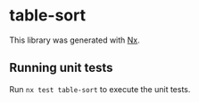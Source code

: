 # table-sort

This library was generated with [Nx](https://nx.dev).

## Running unit tests

Run `nx test table-sort` to execute the unit tests.
